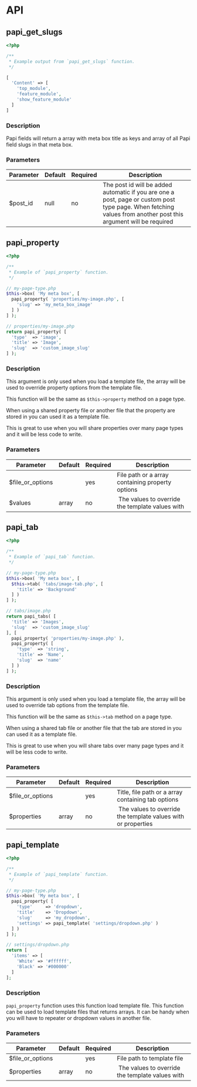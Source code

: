 # API

## papi_get_slugs

```php
<?php

/**
 * Example output from `papi_get_slugs` function.
 */

[
  'Content' => [
    'top_module',
    'feature_module',
    'show_feature_module'
  ]
]
```

### Description

Papi fields will return a array with meta box title as keys and array of all Papi field slugs in that meta box.

### Parameters

Parameter | Default | Required | Description
----------|---------|----------|------------------------------------------------
$post_id  | null    | no       | The post id will be added automatic if you are one a post, page or custom post type page. When fetching values from another post this argument will be required

## papi_property

```php
<?php

/**
 * Example of `papi_property` function.
 */

// my-page-type.php
$this->box( 'My meta box', [
  papi_property( 'properties/my-image.php', [
    'slug' => 'my_meta_box_image'
  ] )
] );

// properties/my-image.php
return papi_property( [
  'type'  => 'image',
  'title' => 'Image',
  'slug'  => 'custom_image_slug'
] );
```

### Description

This argument is only used when you load a template file, the array will be used to override property options from the template file.

This function will be the same as `$this->property` method on a page type.

When using a shared property file or another file that the property are stored in you can used it as a template file.

This is great to use when you will share properties over many page types and it will be less code to write.

### Parameters

Parameter         | Default | Required | Description
------------------|---------|----------|----------------------------------------
$file_or_options  |         | yes      | File path or a array containing property options
$values           | array | no       | The values to override the template values with

## papi_tab

```php
<?php

/**
 * Example of `papi_tab` function.
 */

// my-page-type.php
$this->box( 'My meta box', [
  $this->tab( 'tabs/image-tab.php', [
    'title' => 'Background'
  ] )
] );

// tabs/image.php
return papi_tabs( [
  'title' => 'Images',
  'slug'  => 'custom_image_slug'
], [
  papi_property( 'properties/my-image.php' ),
  papi_property( [
    'type'  => 'string',
    'title' => 'Name',
    'slug'  => 'name'
  ] )
] );
```

### Description

This argument is only used when you load a template file, the array will be used to override tab options from the template file.

This function will be the same as `$this->tab` method on a page type.

When using a shared tab file or another file that the tab are stored in you can used it as a template file.

This is great to use when you will share tabs over many page types and it will be less code to write.

### Parameters

Parameter         | Default | Required | Description
------------------|---------|----------|----------------------------------------
$file_or_options  |         | yes      | Title, file path or a array containing tab options
$properties       | array   | no       | The values to override the template values with or properties

## papi_template

```php
<?php

/**
 * Example of `papi_template` function.
 */

// my-page-type.php
$this->box( 'My meta box', [
  papi_property( [
    'type'     => 'dropdown',
    'title'    => 'Dropdown',
    'slug'     => 'my_dropdown',
    'settings' => papi_template( 'settings/dropdown.php' )
  ] )
] );

// settings/dropdown.php
return [
  'items' => [
    'White' => '#ffffff',
    'Black' => '#000000'
  ]
];
```

### Description

`papi_property` function uses this function load template file. This function can be used to load template files that returns arrays. It can be handy when you will have to repeater or dropdown values in another file.

### Parameters

Parameter         | Default | Required | Description
------------------|---------|----------|----------------------------------------
$file_or_options  |         | yes      | File path to template file
$properties       | array   | no       | The values to override the template values with
